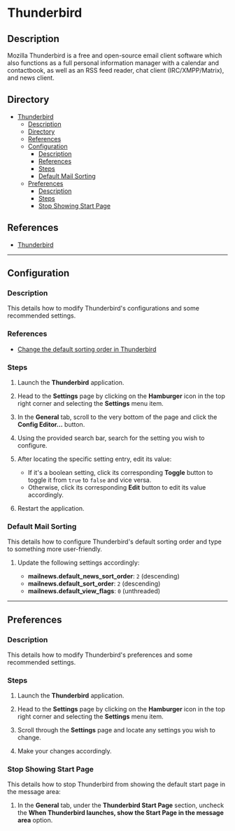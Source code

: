# Thunderbird

## Description

Mozilla Thunderbird is a free and open-source email client software which also functions as a full personal information manager with a calendar and contactbook, as well as an RSS feed reader, chat client (IRC/XMPP/Matrix), and news client.

## Directory

- [Thunderbird](#thunderbird)
  - [Description](#description)
  - [Directory](#directory)
  - [References](#references)
  - [Configuration](#configuration)
    - [Description](#description-1)
    - [References](#references-1)
    - [Steps](#steps)
    - [Default Mail Sorting](#default-mail-sorting)
  - [Preferences](#preferences)
    - [Description](#description-2)
    - [Steps](#steps-1)
    - [Stop Showing Start Page](#stop-showing-start-page)

## References

- [Thunderbird](https://www.thunderbird.net)

---

## Configuration

### Description

This details how to modify Thunderbird's configurations and some recommended settings.

### References

- [Change the default sorting order in Thunderbird](https://superuser.com/questions/13518/change-the-default-sorting-order-in-thunderbird)

### Steps

1. Launch the **Thunderbird** application.

2. Head to the **Settings** page by clicking on the **Hamburger** icon in the top right corner and selecting the **Settings** menu item.

3. In the **General** tab, scroll to the very bottom of the page and click the **Config Editor...** button.

4. Using the provided search bar, search for the setting you wish to configure.

5. After locating the specific setting entry, edit its value:

   - If it's a boolean setting, click its corresponding **Toggle** button to toggle it from `true` to `false` and vice versa.
   - Otherwise, click its corresponding **Edit** button to edit its value accordingly.

6. Restart the application.

### Default Mail Sorting

This details how to configure Thunderbird's default sorting order and type to something more user-friendly.

1. Update the following settings accordingly:

   - **mailnews.default_news_sort_order**: `2` (descending)
   - **mailnews.default_sort_order**: `2` (descending)
   - **mailnews.default_view_flags**: `0` (unthreaded)

---

## Preferences

### Description

This details how to modify Thunderbird's preferences and some recommended settings.

### Steps

1. Launch the **Thunderbird** application.

2. Head to the **Settings** page by clicking on the **Hamburger** icon in the top right corner and selecting the **Settings** menu item.

3. Scroll through the **Settings** page and locate any settings you wish to change.

4. Make your changes accordingly.

### Stop Showing Start Page

This details how to stop Thunderbird from showing the default start page in the message area:

1. In the **General** tab, under the **Thunderbird Start Page** section, uncheck the **When Thunderbird launches, show the Start Page in the message area** option.
